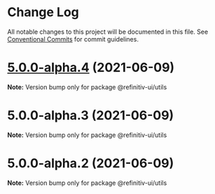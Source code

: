 # Change Log

All notable changes to this project will be documented in this file.
See [Conventional Commits](https://conventionalcommits.org) for commit guidelines.

# [5.0.0-alpha.4](https://git.sami.int.thomsonreuters.com/elf/refinitiv-ui/compare/@refinitiv-ui/utils@5.0.0-alpha.3...@refinitiv-ui/utils@5.0.0-alpha.4) (2021-06-09)

**Note:** Version bump only for package @refinitiv-ui/utils





# 5.0.0-alpha.3 (2021-06-09)

**Note:** Version bump only for package @refinitiv-ui/utils





# 5.0.0-alpha.2 (2021-06-09)

**Note:** Version bump only for package @refinitiv-ui/utils
